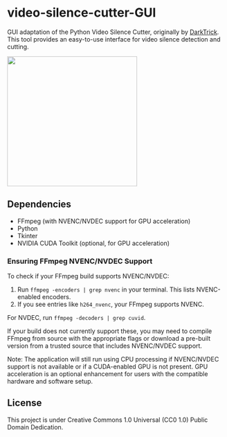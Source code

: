 # video-silence-cutter-GUI

GUI adaptation of the Python Video Silence Cutter, originally by [DarkTrick](https://github.com/DarkTrick/python-video-silence-cutter). This tool provides an easy-to-use interface for video silence detection and cutting.

<img src="https://github.com/sm18lr88/video-silence-cutter-GUI/assets/64564447/83a07cde-29ec-4638-9493-923fb8a530ae" width="300">

## Dependencies

- FFmpeg (with NVENC/NVDEC support for GPU acceleration)
- Python
- Tkinter
- NVIDIA CUDA Toolkit (optional, for GPU acceleration)

### Ensuring FFmpeg NVENC/NVDEC Support

To check if your FFmpeg build supports NVENC/NVDEC:

1. Run `ffmpeg -encoders | grep nvenc` in your terminal. This lists NVENC-enabled encoders.
2. If you see entries like `h264_nvenc`, your FFmpeg supports NVENC.

For NVDEC, run `ffmpeg -decoders | grep cuvid`.

If your build does not currently support these, you may need to compile FFmpeg from source with the appropriate flags or download a pre-built version from a trusted source that includes NVENC/NVDEC support.

Note: The application will still run using CPU processing if NVENC/NVDEC support is not available or if a CUDA-enabled GPU is not present. GPU acceleration is an optional enhancement for users with the compatible hardware and software setup.

## License

This project is under Creative Commons 1.0 Universal (CC0 1.0) Public Domain Dedication.
